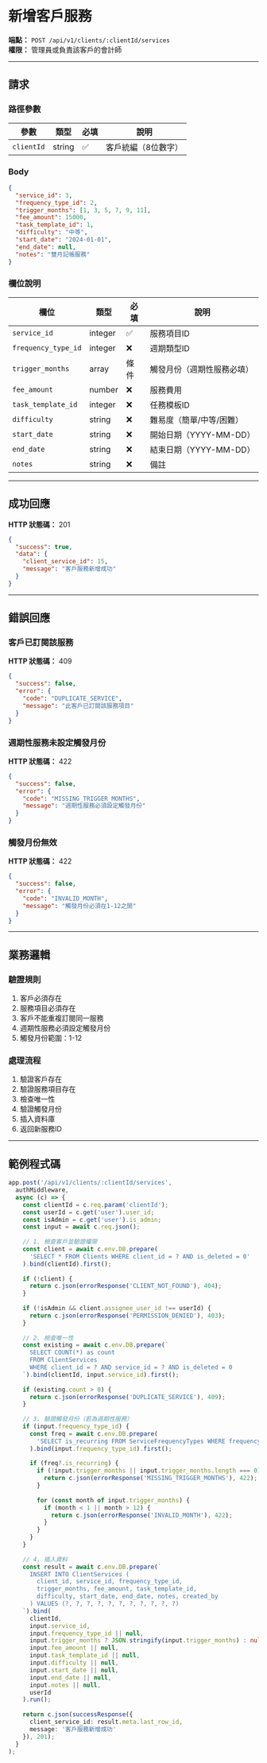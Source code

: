 # 新增客戶服務

**端點：** `POST /api/v1/clients/:clientId/services`  
**權限：** 管理員或負責該客戶的會計師

---

## 請求

### 路徑參數
| 參數 | 類型 | 必填 | 說明 |
|-----|------|------|------|
| `clientId` | string | ✅ | 客戶統編（8位數字）|

### Body
```json
{
  "service_id": 3,
  "frequency_type_id": 2,
  "trigger_months": [1, 3, 5, 7, 9, 11],
  "fee_amount": 15000,
  "task_template_id": 1,
  "difficulty": "中等",
  "start_date": "2024-01-01",
  "end_date": null,
  "notes": "雙月記帳服務"
}
```

### 欄位說明
| 欄位 | 類型 | 必填 | 說明 |
|-----|------|------|------|
| `service_id` | integer | ✅ | 服務項目ID |
| `frequency_type_id` | integer | ❌ | 週期類型ID |
| `trigger_months` | array | 條件 | 觸發月份（週期性服務必填）|
| `fee_amount` | number | ❌ | 服務費用 |
| `task_template_id` | integer | ❌ | 任務模板ID |
| `difficulty` | string | ❌ | 難易度（簡單/中等/困難）|
| `start_date` | string | ❌ | 開始日期（YYYY-MM-DD）|
| `end_date` | string | ❌ | 結束日期（YYYY-MM-DD）|
| `notes` | string | ❌ | 備註 |

---

## 成功回應

**HTTP 狀態碼：** 201

```json
{
  "success": true,
  "data": {
    "client_service_id": 15,
    "message": "客戶服務新增成功"
  }
}
```

---

## 錯誤回應

### 客戶已訂閱該服務
**HTTP 狀態碼：** 409
```json
{
  "success": false,
  "error": {
    "code": "DUPLICATE_SERVICE",
    "message": "此客戶已訂閱該服務項目"
  }
}
```

### 週期性服務未設定觸發月份
**HTTP 狀態碼：** 422
```json
{
  "success": false,
  "error": {
    "code": "MISSING_TRIGGER_MONTHS",
    "message": "週期性服務必須設定觸發月份"
  }
}
```

### 觸發月份無效
**HTTP 狀態碼：** 422
```json
{
  "success": false,
  "error": {
    "code": "INVALID_MONTH",
    "message": "觸發月份必須在1-12之間"
  }
}
```

---

## 業務邏輯

### 驗證規則
1. 客戶必須存在
2. 服務項目必須存在
3. 客戶不能重複訂閱同一服務
4. 週期性服務必須設定觸發月份
5. 觸發月份範圍：1-12

### 處理流程
1. 驗證客戶存在
2. 驗證服務項目存在
3. 檢查唯一性
4. 驗證觸發月份
5. 插入資料庫
6. 返回新服務ID

---

## 範例程式碼

```typescript
app.post('/api/v1/clients/:clientId/services', 
  authMiddleware,
  async (c) => {
    const clientId = c.req.param('clientId');
    const userId = c.get('user').user_id;
    const isAdmin = c.get('user').is_admin;
    const input = await c.req.json();
    
    // 1. 檢查客戶並驗證權限
    const client = await c.env.DB.prepare(
      'SELECT * FROM Clients WHERE client_id = ? AND is_deleted = 0'
    ).bind(clientId).first();
    
    if (!client) {
      return c.json(errorResponse('CLIENT_NOT_FOUND'), 404);
    }
    
    if (!isAdmin && client.assignee_user_id !== userId) {
      return c.json(errorResponse('PERMISSION_DENIED'), 403);
    }
    
    // 2. 檢查唯一性
    const existing = await c.env.DB.prepare(`
      SELECT COUNT(*) as count 
      FROM ClientServices 
      WHERE client_id = ? AND service_id = ? AND is_deleted = 0
    `).bind(clientId, input.service_id).first();
    
    if (existing.count > 0) {
      return c.json(errorResponse('DUPLICATE_SERVICE'), 409);
    }
    
    // 3. 驗證觸發月份（若為週期性服務）
    if (input.frequency_type_id) {
      const freq = await c.env.DB.prepare(
        'SELECT is_recurring FROM ServiceFrequencyTypes WHERE frequency_type_id = ?'
      ).bind(input.frequency_type_id).first();
      
      if (freq?.is_recurring) {
        if (!input.trigger_months || input.trigger_months.length === 0) {
          return c.json(errorResponse('MISSING_TRIGGER_MONTHS'), 422);
        }
        
        for (const month of input.trigger_months) {
          if (month < 1 || month > 12) {
            return c.json(errorResponse('INVALID_MONTH'), 422);
          }
        }
      }
    }
    
    // 4. 插入資料
    const result = await c.env.DB.prepare(`
      INSERT INTO ClientServices (
        client_id, service_id, frequency_type_id,
        trigger_months, fee_amount, task_template_id,
        difficulty, start_date, end_date, notes, created_by
      ) VALUES (?, ?, ?, ?, ?, ?, ?, ?, ?, ?, ?)
    `).bind(
      clientId,
      input.service_id,
      input.frequency_type_id || null,
      input.trigger_months ? JSON.stringify(input.trigger_months) : null,
      input.fee_amount || null,
      input.task_template_id || null,
      input.difficulty || null,
      input.start_date || null,
      input.end_date || null,
      input.notes || null,
      userId
    ).run();
    
    return c.json(successResponse({
      client_service_id: result.meta.last_row_id,
      message: '客戶服務新增成功'
    }), 201);
  }
);
```



